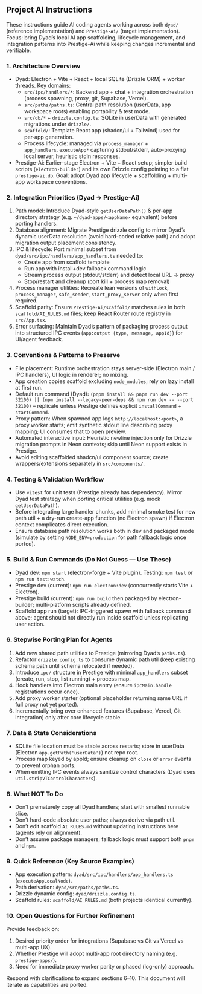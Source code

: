 ## Project AI Instructions

These instructions guide AI coding agents working across both `dyad/` (reference implementation) and `Prestige-Ai/` (target implementation). Focus: bring Dyad’s local AI app scaffolding, lifecycle management, and integration patterns into Prestige-Ai while keeping changes incremental and verifiable.

### 1. Architecture Overview
* Dyad: Electron + Vite + React + local SQLite (Drizzle ORM) + worker threads. Key domains:
  - `src/ipc/handlers/*`: Backend app + chat + integration orchestration (process spawning, proxy, git, Supabase, Vercel).
  - `src/paths/paths.ts`: Central path resolution (userData, app workspace roots) enabling portability & test mode.
  - `src/db/*` + `drizzle.config.ts`: SQLite in userData with generated migrations under `drizzle/`.
  - `scaffold/`: Template React app (shadcn/ui + Tailwind) used for per‑app generation.
  - Process lifecycle: managed via `process_manager` + `app_handlers.executeApp*` capturing stdout/stderr, auto-proxying local server, heuristic stdin responses.
* Prestige-Ai: Earlier-stage Electron + Vite + React setup; simpler build scripts (`electron-builder`) and its own Drizzle config pointing to a flat `prestige-ai.db`. Goal: adopt Dyad app lifecycle + scaffolding + multi-app workspace conventions.

### 2. Integration Priorities (Dyad → Prestige-Ai)
1. Path model: Introduce Dyad-style `getUserDataPath()` & per-app directory strategy (e.g. `~/dyad-apps/<appName>` equivalent) before porting handlers.
2. Database alignment: Migrate Prestige drizzle config to mirror Dyad’s dynamic userData resolution (avoid hard-coded relative path) and adopt migration output placement consistency.
3. IPC & lifecycle: Port minimal subset from `dyad/src/ipc/handlers/app_handlers.ts` needed to:
   - Create app from scaffold template
   - Run app with install+dev fallback command logic
   - Stream process output (stdout/stderr) and detect local URL → proxy
   - Stop/restart and cleanup (port kill + process map removal)
4. Process manager utilities: Recreate lean versions of `withLock`, `process_manager`, `safe_sender`, `start_proxy_server` only when first required.
5. Scaffold parity: Ensure `Prestige-Ai/scaffold/` matches rules in both `scaffold/AI_RULES.md` files; keep React Router route registry in `src/App.tsx`.
6. Error surfacing: Maintain Dyad’s pattern of packaging process output into structured IPC events (`app:output {type, message, appId}`) for UI/agent feedback.

### 3. Conventions & Patterns to Preserve
* File placement: Runtime orchestration stays server-side (Electron main / IPC handlers), UI logic in renderer; no mixing.
* App creation copies scaffold excluding `node_modules`; rely on lazy install at first run.
* Default run command (Dyad): `(pnpm install && pnpm run dev --port 32100) || (npm install --legacy-peer-deps && npm run dev -- --port 32100)` – replicate unless Prestige defines explicit `installCommand` + `startCommand`.
* Proxy pattern: When spawned app logs `http://localhost:<port>`, a proxy worker starts; emit synthetic stdout line describing proxy mapping; UI consumes that to open preview.
* Automated interactive input: Heuristic newline injection only for Drizzle migration prompts in Neon contexts; skip until Neon support exists in Prestige.
* Avoid editing scaffolded shadcn/ui component source; create wrappers/extensions separately in `src/components/`.

### 4. Testing & Validation Workflow
* Use `vitest` for unit tests (Prestige already has dependency). Mirror Dyad test strategy when porting critical utilities (e.g. mock `getUserDataPath`).
* Before integrating large handler chunks, add minimal smoke test for new path util + a dry-run create-app function (no Electron spawn) if Electron context complicates direct execution.
* Ensure database path resolution works both in dev and packaged mode (simulate by setting `NODE_ENV=production` for path fallback logic once ported).

### 5. Build & Run Commands (Do Not Guess — Use These)
* Dyad dev: `npm start` (electron-forge + Vite plugin). Testing: `npm test` or `npm run test:watch`.
* Prestige dev (current): `npm run electron:dev` (concurrently starts Vite + Electron).
* Prestige build (current): `npm run build` then packaged by electron-builder; multi-platform scripts already defined.
* Scaffold app run (target): IPC-triggered spawn with fallback command above; agent should not directly run inside scaffold unless replicating user action.

### 6. Stepwise Porting Plan for Agents
1. Add new shared path utilities to Prestige (mirroring Dyad’s `paths.ts`).
2. Refactor `drizzle.config.ts` to consume dynamic path util (keep existing schema path until schema relocated if needed).
3. Introduce `ipc/` structure in Prestige with minimal `app_handlers` subset (create, run, stop, list running) + process map.
4. Hook handlers into Electron main entry (ensure `ipcMain.handle` registrations occur once).
5. Add proxy worker starter (optional placeholder returning same URL if full proxy not yet ported).
6. Incrementally bring over enhanced features (Supabase, Vercel, Git integration) only after core lifecycle stable.

### 7. Data & State Considerations
* SQLite file location must be stable across restarts; store in userData (Electron `app.getPath('userData')`) not repo root.
* Process map keyed by appId; ensure cleanup on `close` or `error` events to prevent orphan ports.
* When emitting IPC events always sanitize control characters (Dyad uses `util.stripVTControlCharacters`).

### 8. What NOT To Do
* Don’t prematurely copy all Dyad handlers; start with smallest runnable slice.
* Don’t hard-code absolute user paths; always derive via path util.
* Don’t edit scaffold `AI_RULES.md` without updating instructions here (agents rely on alignment).
* Don’t assume package managers; fallback logic must support both `pnpm` and `npm`.

### 9. Quick Reference (Key Source Examples)
* App execution pattern: `dyad/src/ipc/handlers/app_handlers.ts` (`executeAppLocalNode`).
* Path derivation: `dyad/src/paths/paths.ts`.
* Drizzle dynamic config: `dyad/drizzle.config.ts`.
* Scaffold rules: `scaffold/AI_RULES.md` (both projects identical currently).

### 10. Open Questions for Further Refinement
Provide feedback on:
1. Desired priority order for integrations (Supabase vs Git vs Vercel vs multi-app UX).
2. Whether Prestige will adopt multi-app root directory naming (e.g. `prestige-apps/`).
3. Need for immediate proxy worker parity or phased (log-only) approach.

Respond with clarifications to expand sections 6–10. This document will iterate as capabilities are ported.
